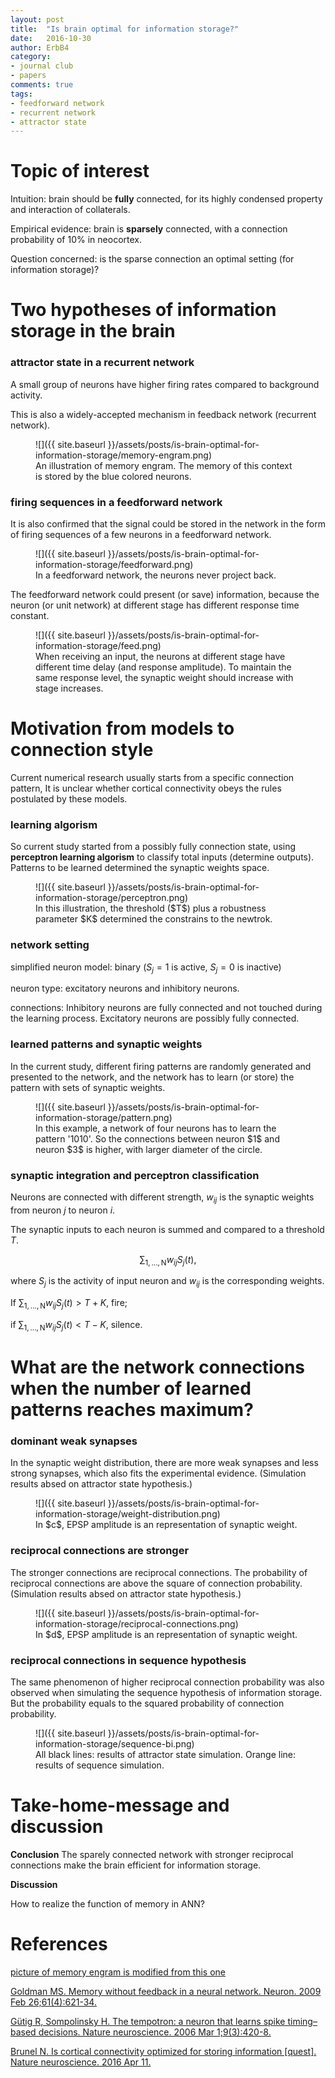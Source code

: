 ```yaml
---
layout: post
title:  "Is brain optimal for information storage?"
date:   2016-10-30
author: ErbB4
category:
- journal club
- papers
comments: true
tags:
- feedforward network
- recurrent network
- attractor state
---
```


# Topic of interest

Intuition: brain should be **fully** connected, for its highly condensed property and interaction of collaterals.

Empirical evidence: brain is **sparsely** connected, with a connection probability of $10\%$ in neocortex.

Question concerned: is the sparse connection an optimal setting (for information storage)?

# Two hypotheses of information storage in the brain

### attractor state in a recurrent network

A small group of neurons have higher firing rates compared to background activity.

This is also a widely-accepted mechanism in feedback network (recurrent network).

<figure markdown="1">
![]({{ site.baseurl }}/assets/posts/is-brain-optimal-for-information-storage/memory-engram.png)
<figcaption>An illustration of memory engram. The memory of this context is stored by the blue colored neurons.</figcaption>
</figure>

### firing sequences in a feedforward network
It is also confirmed that the signal could be stored in the network in the form of firing sequences of a few neurons in a feedforward network.

<figure markdown="1">
![]({{ site.baseurl }}/assets/posts/is-brain-optimal-for-information-storage/feedforward.png)
<figcaption>In a feedforward network, the neurons never project back.</figcaption>
</figure>

The feedforward network could present (or save) information, because the neuron (or unit network) at different stage has different response time constant.

<figure markdown="1">
![]({{ site.baseurl }}/assets/posts/is-brain-optimal-for-information-storage/feed.png)
<figcaption>When receiving an input, the neurons at different stage have different time delay (and response amplitude). To maintain the same response level, the synaptic weight should increase with stage increases. </figcaption>
</figure>

# Motivation from models to connection style

Current numerical research usually starts from a specific connection pattern, It is unclear whether cortical connectivity obeys the rules postulated by these models.

### learning algorism
So current study started from a possibly fully connection state, using **perceptron learning algorism** to classify total inputs (determine outputs). Patterns to be learned determined the synaptic weights space.

<figure markdown="1">
![]({{ site.baseurl }}/assets/posts/is-brain-optimal-for-information-storage/perceptron.png)
<figcaption>In this illustration, the threshold ($T$) plus a robustness parameter $K$ determined the constrains to the newtrok.</figcaption>
</figure>

### network setting

simplified neuron model: binary ($S_j = 1$  is active, $S_j = 0$ is inactive)

neuron type: excitatory neurons and inhibitory neurons.

connections: Inhibitory neurons are fully connected and not touched during the learning process. Excitatory neurons are possibly fully connected.

### learned patterns and synaptic weights

In the current study, different firing patterns are randomly generated and presented to the network, and the network has to learn (or store) the pattern with sets of synaptic weights.

<figure markdown="1">
![]({{ site.baseurl }}/assets/posts/is-brain-optimal-for-information-storage/pattern.png)
<figcaption>In this example, a network of four neurons has to learn the pattern '1010'. So the connections between neuron $1$ and neuron $3$ is higher, with larger diameter of the circle.</figcaption>
</figure>

### synaptic integration and perceptron classification

Neurons are connected with different strength, $w_{ij}$ is the synaptic weights from neuron $j$ to neuron $i$.

The synaptic inputs to each neuron is summed and compared to a threshold $T$.

$$
\sum_\mathrm{1,...,N}w_{ij}S_j(t),
$$

where $S_j$ is the activity of input neuron and $w_{ij}$ is the corresponding weights.



If $\sum_\mathrm{1,...,N}w_{ij}S_j(t)>T+K$, fire;

if $\sum_\mathrm{1,...,N}w_{ij}S_j(t)<T-K$, silence.

# What are the network connections when the number of learned patterns reaches maximum?

### dominant weak synapses

In the synaptic weight distribution, there are more weak synapses and less strong synapses, which also fits the experimental evidence. (Simulation results absed on attractor state hypothesis.)

<figure markdown="1">
![]({{ site.baseurl }}/assets/posts/is-brain-optimal-for-information-storage/weight-distribution.png)
<figcaption>In $c$, EPSP amplitude is an representation of synaptic weight.</figcaption>
</figure>

### reciprocal connections are stronger

The stronger connections are reciprocal connections. The probability of reciprocal connections are above the square of connection probability. (Simulation results absed on attractor state hypothesis.)

<figure markdown="1">
![]({{ site.baseurl }}/assets/posts/is-brain-optimal-for-information-storage/reciprocal-connections.png)
<figcaption>In $d$, EPSP amplitude is an representation of synaptic weight.</figcaption>
</figure>

### reciprocal connections in sequence hypothesis
The same phenomenon of higher reciprocal connection probability was also observed when simulating the sequence hypothesis of information storage. But the probability equals to the squared probability of connection probability.

<figure markdown="1">
![]({{ site.baseurl }}/assets/posts/is-brain-optimal-for-information-storage/sequence-bi.png)
<figcaption>All black lines: results of attractor state simulation. Orange line: results of sequence simulation.</figcaption>
</figure>

# Take-home-message and discussion

**Conclusion**  The sparely connected network with stronger reciprocal connections make the brain efficient for information storage.

**Discussion**

How to realize the function of memory in ANN?



# References
[picture of memory engram is modified from this one](http://images.google.de/imgres?imgurl=https%3A%2F%2Fmopapersmoproblems.files.wordpress.com%2F2013%2F08%2Fthingaboutredplace.png&imgrefurl=https%3A%2F%2Fmopapersmoproblems.wordpress.com%2Fcategory%2Fspecial-blog-post%2F&h=899&w=1446&tbnid=Pvf3VgLxOqfw9M%3A&docid=8xz2O0-5qrXhKM&ei=pwkVWKraBYLxUoPhh8gJ&tbm=isch&iact=rc&uact=3&dur=331&page=1&start=18&ndsp=27&ved=0ahUKEwjqyaeU8IDQAhWCuBQKHYPwAZkQMwg-KBowGg&bih=654&biw=1517)

[Goldman MS. Memory without feedback in a neural network. Neuron. 2009 Feb 26;61(4):621-34.](http://www.sciencedirect.com/science/article/pii/S0896627308010830)

[Gütig R, Sompolinsky H. The tempotron: a neuron that learns spike timing–based decisions. Nature neuroscience. 2006 Mar 1;9(3):420-8.](http://www.nature.com/neuro/journal/v9/n3/full/nn1643.html)

[Brunel N. Is cortical connectivity optimized for storing information [quest]. Nature neuroscience. 2016 Apr 11.](http://utmemoryclub.com/wp-content/uploads/2013/07/brunel2016.pdf)

